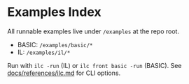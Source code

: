 <!--
SPDX-License-Identifier: MIT
File: docs/examples.md
Purpose: Index of runnable examples.
-->

# Examples Index

All runnable examples live under `/examples` at the repo root.

- BASIC: `/examples/basic/*`
- IL: `/examples/il/*`

Run with `ilc -run` (IL) or `ilc front basic -run` (BASIC). See [docs/references/ilc.md](references/ilc.md) for CLI options.
